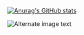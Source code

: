 [![Anurag's GitHub stats](https://github-readme-stats.vercel.app/api?username=mnurisso&count_private=true)](https://github.com/anuraghazra/github-readme-stats)


![Alternate image text](https://someurl/imagelocation/image.png)